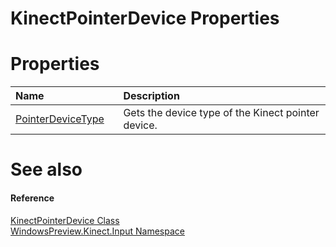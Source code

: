 KinectPointerDevice Properties  
==============================  

<span id="publicpropertiesSection"></span>

Properties  
==========  

<table>
<colgroup>
<col width="30%" />
<col width="60%" />
</colgroup>
<thead>
<tr class="header">
<th align="left">Name</th>
<th align="left">Description</th>
</tr>
</thead>
<tbody>
<tr class="odd">
<td align="left"><a href="Properties/PointerDeviceType_Property.md">PointerDeviceType</a></td>
<td align="left">Gets the device type of the Kinect pointer device.</td>
</tr>
</tbody>
</table>

<span id="ID4EI"></span>

See also  
========  

<span id="ID4EK"></span>
#### Reference  

[KinectPointerDevice Class](../KinectPointerDevice_Class.md)  
 [WindowsPreview.Kinect.Input Namespace](../../Kinect.Input.md)  



<!--Please do not edit the data in the comment block below.-->
<!--
TOCTitle : KinectPointerDevice Properties
RLTitle : KinectPointerDevice Properties
KeywordK : KinectPointerDevice class, properties
KeywordA : Properties.T:WindowsPreview.Kinect.Input.KinectPointerDevice
AssetID : Properties.T:WindowsPreview.Kinect.Input.KinectPointerDevice
Locale : en-us
CommunityContent : 1
TargetOS : Windows
TopicType : kbSyntax
DocSet : K4Wv2
ProjType : K4Wv2Proj
Technology : Kinect for Windows
Product : Kinect for Windows SDK v2
productversion : 20
-->
